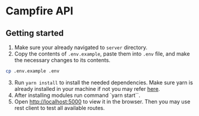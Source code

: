 # Campfire API

## Getting started

1. Make sure your already navigated to `server` directory.
2. Copy the contents of `.env.example`, paste them into `.env` file, and make the necessary changes to its contents.
```sh
cp .env.example .env
```
3. Run `yarn install` to install the needed dependencies. Make sure yarn is already installed in your machine if not you may refer [here](https://classic.yarnpkg.com/en/docs/install#mac-stable).
4. After installing modules run command `yarn start``.
5. Open [http://localhost:5000](http://localhost:5000) to view it in the browser. Then you may use rest client to test all available routes.
